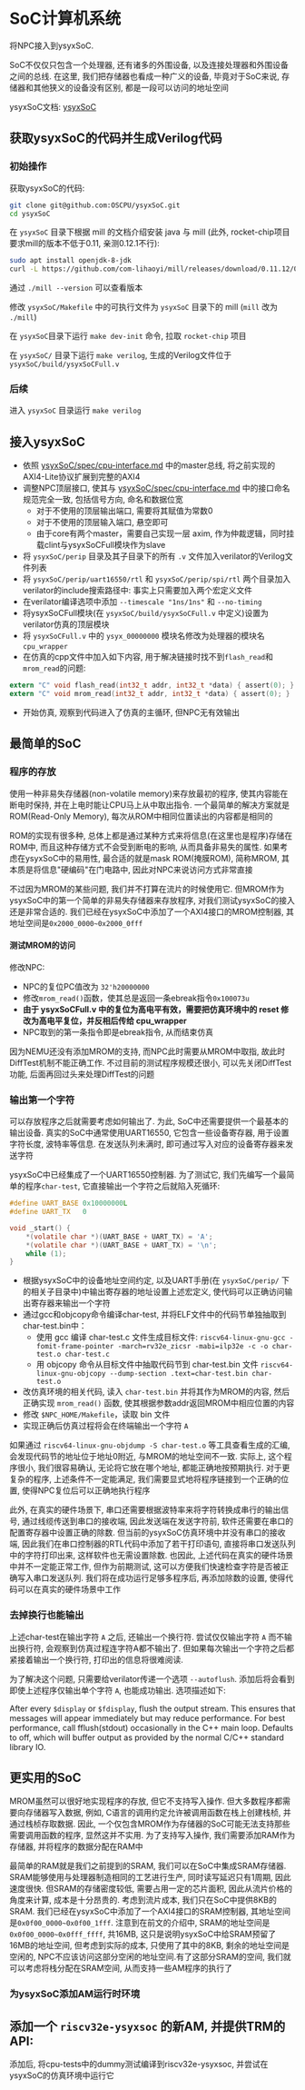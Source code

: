 # SoC计算机系统
将NPC接入到ysyxSoC. 

SoC不仅仅只包含一个处理器, 还有诸多的外围设备, 以及连接处理器和外围设备之间的总线. 在这里, 我们把存储器也看成一种广义的设备, 毕竟对于SoC来说, 存储器和其他狭义的设备没有区别, 都是一段可以访问的地址空间

ysyxSoC文档: [ysyxSoC](./ysyxSoC.md)

## 获取ysyxSoC的代码并生成Verilog代码
### 初始操作
获取ysyxSoC的代码:
```sh
git clone git@github.com:OSCPU/ysyxSoC.git
cd ysyxSoC
```

在 `ysyxSoC` 目录下根据 mill 的文档介绍安装 java 与 mill (此外, rocket-chip项目要求mill的版本不低于0.11, 亲测0.12.1不行):

```sh
sudo apt install openjdk-8-jdk
curl -L https://github.com/com-lihaoyi/mill/releases/download/0.11.12/0.11.12 > mill && chmod +x mill
```

通过 `./mill --version` 可以查看版本

修改 `ysyxSoC/Makefile` 中的可执行文件为 `ysyxSoC` 目录下的 mill (`mill` 改为 `./mill`)

在 `ysyxSoC`目录下运行 `make dev-init` 命令, 拉取 `rocket-chip` 项目

在 `ysyxSoC/` 目录下运行 `make verilog`, 生成的Verilog文件位于 `ysyxSoC/build/ysyxSoCFull.v`

### 后续
进入 `ysyxSoC` 目录运行 `make verilog`


## 接入ysyxSoC
- 依照 [ysyxSoC/spec/cpu-interface.md](../../ysyxSoC/spec/cpu-interface.md) 中的master总线, 将之前实现的AXI4-Lite协议扩展到完整的AXI4
- 调整NPC顶层接口, 使其与 [ysyxSoC/spec/cpu-interface.md](../../ysyxSoC/spec/cpu-interface.md) 中的接口命名规范完全一致, 包括信号方向, 命名和数据位宽
  - 对于不使用的顶层输出端口, 需要将其赋值为常数0
  - 对于不使用的顶层输入端口, 悬空即可
  - 由于core有两个master，需要自己实现一层 axim, 作为仲裁逻辑，同时挂载clint与ysyxSoCFull模块作为slave
- 将 `ysyxSoC/perip` 目录及其子目录下的所有 `.v` 文件加入verilator的Verilog文件列表
- 将 `ysyxSoC/perip/uart16550/rtl` 和 `ysyxSoC/perip/spi/rtl` 两个目录加入verilator的include搜索路径中: 事实上只需要加入两个宏定义文件
- 在verilator编译选项中添加 `--timescale "1ns/1ns"` 和 `--no-timing`
- 将ysyxSoCFull模块(在 `ysyxSoC/build/ysyxSoCFull.v` 中定义)设置为verilator仿真的顶层模块
- 将 `ysyxSoCFull.v` 中的 `ysyx_00000000` 模块名修改为处理器的模块名 `cpu_wrapper`
- 在仿真的cpp文件中加入如下内容, 用于解决链接时找不到`flash_read`和`mrom_read`的问题:
```c
extern "C" void flash_read(int32_t addr, int32_t *data) { assert(0); }
extern "C" void mrom_read(int32_t addr, int32_t *data) { assert(0); }
```
- 开始仿真, 观察到代码进入了仿真的主循环, 但NPC无有效输出

## 最简单的SoC
### 程序的存放
使用一种非易失存储器(non-volatile memory)来存放最初的程序, 使其内容能在断电时保持, 并在上电时能让CPU马上从中取出指令. 一个最简单的解决方案就是ROM(Read-Only Memory), 每次从ROM中相同位置读出的内容都是相同的

ROM的实现有很多种, 总体上都是通过某种方式来将信息(在这里也是程序)存储在ROM中, 而且这种存储方式不会受到断电的影响, 从而具备非易失的属性. 如果考虑在ysyxSoC中的易用性, 最合适的就是mask ROM(掩膜ROM), 简称MROM, 其本质是将信息"硬编码"在门电路中, 因此对NPC来说访问方式非常直接

不过因为MROM的某些问题, 我们并不打算在流片的时候使用它. 但MROM作为ysyxSoC中的第一个简单的非易失存储器来存放程序, 对我们测试ysyxSoC的接入还是非常合适的. 我们已经在ysyxSoC中添加了一个AXI4接口的MROM控制器, 其地址空间是`0x2000_0000~0x2000_0fff`

#### 测试MROM的访问
修改NPC:
- NPC的复位PC值改为 `32'h20000000`
- 修改`mrom_read()`函数，使其总是返回一条ebreak指令`0x100073u`
- **由于 ysyxSoCFull.v 中的复位为高电平有效，需要把仿真环境中的 reset 修改为高电平复位，并反相后传给 cpu_wrapper**
- NPC取到的第一条指令即是ebreak指令, 从而结束仿真

因为NEMU还没有添加MROM的支持, 而NPC此时需要从MROM中取指, 故此时DiffTest机制不能正确工作. 不过目前的测试程序规模还很小, 可以先关闭DiffTest功能, 后面再回过头来处理DiffTest的问题

### 输出第一个字符
可以存放程序之后就需要考虑如何输出了. 为此, SoC中还需要提供一个最基本的输出设备. 真实的SoC中通常使用UART16550, 它包含一些设备寄存器, 用于设置字符长度, 波特率等信息. 在发送队列未满时, 即可通过写入对应的设备寄存器来发送字符

ysyxSoC中已经集成了一个UART16550控制器. 为了测试它, 我们先编写一个最简单的程序`char-test`, 它直接输出一个字符之后就陷入死循环:

```c
#define UART_BASE 0x10000000L
#define UART_TX   0

void _start() {
    *(volatile char *)(UART_BASE + UART_TX) = 'A';
    *(volatile char *)(UART_BASE + UART_TX) = '\n';
    while (1);
}
```

- 根据ysyxSoC中的设备地址空间约定, 以及UART手册(在 `ysyxSoC/perip/` 下的相关子目录中)中输出寄存器的地址设置上述宏定义, 使代码可以正确访问输出寄存器来输出一个字符
- 通过gcc和objcopy命令编译char-test, 并将ELF文件中的代码节单独抽取到char-test.bin中：
  - 使用 gcc 编译 char-test.c 文件生成目标文件: `riscv64-linux-gnu-gcc -fomit-frame-pointer -march=rv32e_zicsr -mabi=ilp32e -c -o char-test.o char-test.c`
  - 用 objcopy 命令从目标文件中抽取代码节到 char-test.bin 文件 `riscv64-linux-gnu-objcopy --dump-section .text=char-test.bin char-test.o`
- 改仿真环境的相关代码, 读入 `char-test.bin` 并将其作为MROM的内容, 然后正确实现 `mrom_read()` 函数, 使其根据参数addr返回MROM中相应位置的内容
- 修改 `$NPC_HOME/Makefile`，读取 bin 文件
- 实现正确后仿真过程将会在终端输出一个字符 `A`

如果通过 `riscv64-linux-gnu-objdump -S char-test.o` 等工具查看生成的汇编, 会发现代码节的地址位于地址0附近, 与MROM的地址空间不一致. 实际上, 这个程序很小, 我们很容易确认, 无论将它放在哪个地址, 都能正确地按预期执行. 对于更复杂的程序, 上述条件不一定能满足, 我们需要显式地将程序链接到一个正确的位置, 使得NPC复位后可以正确地执行程序

此外, 在真实的硬件场景下, 串口还需要根据波特率来将字符转换成串行的输出信号, 通过线缆传送到串口的接收端, 因此发送端在发送字符前, 软件还需要在串口的配置寄存器中设置正确的除数. 但当前的ysyxSoC仿真环境中并没有串口的接收端, 因此我们在串口控制器的RTL代码中添加了若干打印语句, 直接将串口发送队列中的字符打印出来, 这样软件也无需设置除数. 也因此, 上述代码在真实的硬件场景中并不一定能正常工作, 但作为前期测试, 这可以方便我们快速检查字符是否被正确写入串口发送队列. 我们将在成功运行足够多程序后, 再添加除数的设置, 使得代码可以在真实的硬件场景中工作

### 去掉换行也能输出
上述char-test在输出字符 `A` 之后, 还输出一个换行符. 尝试仅仅输出字符 `A` 而不输出换行符, 会观察到仿真过程连字符A都不输出了. 但如果每次输出一个字符之后都紧接着输出一个换行符, 打印出的信息将很难阅读.

为了解决这个问题, 只需要给verilator传递一个选项 `--autoflush`. 添加后将会看到即使上述程序仅输出单个字符 `A`, 也能成功输出. 选项描述如下:

After every `$display` or `$fdisplay`, flush the output stream. This ensures that messages will appear immediately but may reduce performance. For best performance, call fflush(stdout) occasionally in the C++ main loop. Defaults to off, which will buffer output as provided by the normal C/C++ standard library IO.

## 更实用的SoC
MROM虽然可以很好地实现程序的存放, 但它不支持写入操作. 但大多数程序都需要向存储器写入数据, 例如, C语言的调用约定允许被调用函数在栈上创建栈桢, 并通过栈桢存取数据. 因此, 一个仅包含MROM作为存储器的SoC可能无法支持那些需要调用函数的程序, 显然这并不实用. 为了支持写入操作, 我们需要添加RAM作为存储器, 并将程序的数据分配在RAM中

最简单的RAM就是我们之前提到的SRAM, 我们可以在SoC中集成SRAM存储器. SRAM能够使用与处理器制造相同的工艺进行生产, 同时读写延迟只有1周期, 因此速度很快. 但SRAM的存储密度较低, 需要占用一定的芯片面积, 因此从流片价格的角度来计算, 成本是十分昂贵的. 考虑到流片成本, 我们只在SoC中提供8KB的SRAM. 我们已经在ysyxSoC中添加了一个AXI4接口的SRAM控制器, 其地址空间是`0x0f00_0000~0x0f00_1fff`. 注意到在前文的介绍中, SRAM的地址空间是`0x0f00_0000~0x0fff_ffff`, 共16MB, 这只是说明ysyxSoC中给SRAM预留了16MB的地址空间, 但考虑到实际的成本, 只使用了其中的8KB, 剩余的地址空间是空闲的, NPC不应该访问这部分空闲的地址空间.有了这部分SRAM的空间, 我们就可以考虑将栈分配在SRAM空间, 从而支持一些AM程序的执行了

### 为ysyxSoC添加AM运行时环境
添加一个 `riscv32e-ysyxsoc` 的新AM, 并提供TRM的API:
- 






添加后, 将cpu-tests中的dummy测试编译到riscv32e-ysyxsoc, 并尝试在ysyxSoC的仿真环境中运行它